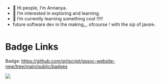 - 👋 Hi people, I’m Annanya.
- 👀 I’m interested in exploring and learning.
- 🌱 I’m currently learning something cool !!!!!
- future software dev in the making,,,
  ofcourse ! with the sip of java☕.
  


<!---
Annanyatiwary4/Annanyatiwary4 is a ✨ special ✨ repository because its `README.md` (this file) appears on your GitHub profile.
You can click the Preview link to take a look at your changes.
--->

# Badge Links

Badge: https://github.com/girlscript/gssoc-website-new/tree/main/public/badges

<img src="[url](https://api.badgr.io/public/assertions/dUbjmDa1Sz-HWPoaw9XbDg?identity__email=annanyatiwary4%40gmail.com)" width="" height="" />
